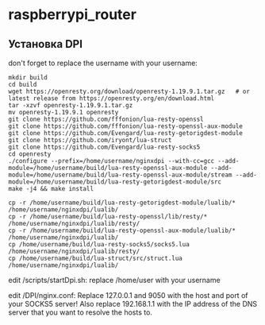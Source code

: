 # raspberrypi_router

Установка DPI
------------
don't forget to replace the username with your username:
```
mkdir build
cd build
wget https://openresty.org/download/openresty-1.19.9.1.tar.gz   # or latest release from https://openresty.org/en/download.html
tar -xzvf openresty-1.19.9.1.tar.gz
mv openresty-1.19.9.1 openresty
git clone https://github.com/fffonion/lua-resty-openssl
git clone https://github.com/fffonion/lua-resty-openssl-aux-module
git clone https://github.com/Evengard/lua-resty-getorigdest-module
git clone https://github.com/iryont/lua-struct
git clone https://github.com/Evengard/lua-resty-socks5
cd openresty
./configure --prefix=/home/username/nginxdpi --with-cc=gcc --add-module=/home/username/build/lua-resty-openssl-aux-module --add-module=/home/username/build/lua-resty-openssl-aux-module/stream --add-module=/home/username/build/lua-resty-getorigdest-module/src
make -j4 && make install

cp -r /home/username/build/lua-resty-getorigdest-module/lualib/* /home/username/nginxdpi/lualib/ 
cp -r /home/username/build/lua-resty-openssl/lib/resty/* /home/username/nginxdpi/lualib/resty/
cp -r /home/username/build/lua-resty-openssl-aux-module/lualib/* /home/username/nginxdpi/lualib/
cp /home/username/build/lua-resty-socks5/socks5.lua /home/username/nginxdpi/lualib/resty/
cp /home/username/build/lua-struct/src/struct.lua /home/username/nginxdpi/lualib/
```
edit /scripts/startDpi.sh:
replace /home/user with your username

edit /DPI/nginx.conf:
Replace 127.0.0.1 and 9050 with the host and port of your SOCKS5 server!
Also replace 192.168.1.1 with the IP address of the DNS server that you want to resolve the hosts to.
